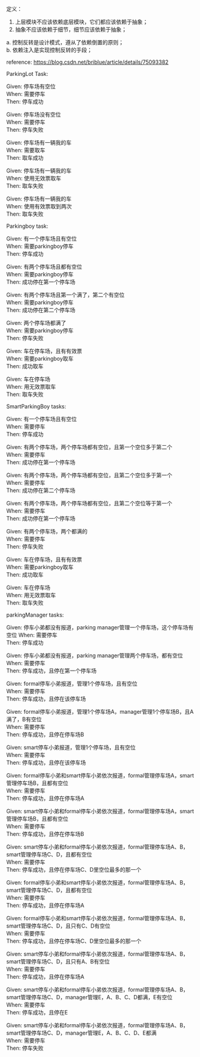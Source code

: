 定义：
1. 上层模块不应该依赖底层模块，它们都应该依赖于抽象；
2. 抽象不应该依赖于细节，细节应该依赖于抽象；

a. 控制反转是设计模式，遵从了依赖倒置的原则；  
b. 依赖注入是实现控制反转的手段；

reference:
https://blog.csdn.net/briblue/article/details/75093382

ParkingLot Task:

Given: 停车场有空位  
When: 需要停车  
Then: 停车成功  

Given: 停车场没有空位  
When: 需要停车  
Then: 停车失败  

Given: 停车场有一辆我的车  
When: 需要取车  
Then: 取车成功  

Given: 停车场有一辆我的车  
When: 使用无效票取车  
Then: 取车失败  

Given: 停车场有一辆我的车  
When: 使用有效票取到两次  
Then: 取车失败  

Parkingboy task:

Given: 有一个停车场且有空位  
When: 需要parkingboy停车  
Then: 停车成功  

Given: 有两个停车场且都有空位  
When: 需要parkingboy停车  
Then: 成功停在第一个停车场  

Given: 有两个停车场且第一个满了，第二个有空位  
When: 需要parkingboy停车  
Then: 成功停在第二个停车场  

Given: 两个停车场都满了  
When: 需要parkingboy停车  
Then: 停车失败  

Given: 车在停车场，且有有效票  
When: 需要parkingboy取车  
Then: 成功取车  

Given: 车在停车场  
When: 用无效票取车  
Then: 取车失败  

SmartParkingBoy tasks:

Given: 有一个停车场且有空位   
When: 需要停车  
Then: 停车成功  

Given: 有两个停车场，两个停车场都有空位，且第一个空位多于第二个     
When: 需要停车  
Then: 成功停在第一个停车场  

Given: 有两个停车场，两个停车场都有空位，且第二个空位多于第一个     
When: 需要停车  
Then: 成功停在第二个停车场 

Given: 有两个停车场，两个停车场都有空位，且第二个空位等于第一个     
When: 需要停车  
Then: 成功停在第一个停车场    

Given: 有两个停车场，两个都满的         
When: 需要停车  
Then: 停车失败  

Given: 车在停车场，且有有效票  
When: 需要parkingboy取车  
Then: 成功取车  

Given: 车在停车场  
When: 用无效票取车  
Then: 取车失败  

parkingManager tasks:

Given: 停车小弟都没有报道，parking manager管理一个停车场，这个停车场有空位
When: 需要停车  
Then: 停车成功

Given: 停车小弟都没有报道，parking manager管理两个停车场，都有空位
When: 需要停车  
Then: 停车成功，且停在第一个停车场

Given: formal停车小弟报道，管理1个停车场，且有空位  
When: 需要停车  
Then: 停车成功，且停在该停车场  

Given: formal停车小弟报道，管理1个停车场A，manager管理1个停车场B，且A满了，B有空位  
When: 需要停车  
Then: 停车成功，且停在停车场B

Given: smart停车小弟报道，管理1个停车场，且有空位  
When: 需要停车  
Then: 停车成功，且停在该停车场  

Given: formal停车小弟和smart停车小弟依次报道，formal管理停车场A，smart管理停车场B，且都有空位  
When: 需要停车  
Then: 停车成功，且停在停车场A

Given: smart停车小弟和formal停车小弟依次报道，formal管理停车场A，smart管理停车场B，且都有空位  
When: 需要停车  
Then: 停车成功，且停在停车场B  

Given: smart停车小弟和formal停车小弟依次报道，formal管理停车场A、B，smart管理停车场C、D，且都有空位  
When: 需要停车  
Then: 停车成功，且停在停车场C、D里空位最多的那一个  

Given: formal停车小弟和smart停车小弟依次报道，formal管理停车场A、B，smart管理停车场C、D，且都有空位  
When: 需要停车  
Then: 停车成功，且停在停车场A

Given: formal停车小弟和smart停车小弟依次报道，formal管理停车场A、B，smart管理停车场C、D，且只有C、D有空位  
When: 需要停车  
Then: 停车成功，且停在停车场C、D里空位最多的那一个  

Given: smart停车小弟和formal停车小弟依次报道，formal管理停车场A、B，smart管理停车场C、D，且只有A、B有空位  
When: 需要停车  
Then: 停车成功，且停在停车场A  

Given: smart停车小弟和formal停车小弟依次报道，formal管理停车场A、B，smart管理停车场C、D，manager管理E，A、B、C、D都满，E有空位  
When: 需要停车  
Then: 停车成功，且停在E  

Given: smart停车小弟和formal停车小弟依次报道，formal管理停车场A、B，smart管理停车场C、D，manager管理E，A、B、C、D、E都满  
When: 需要停车  
Then: 停车失败
  